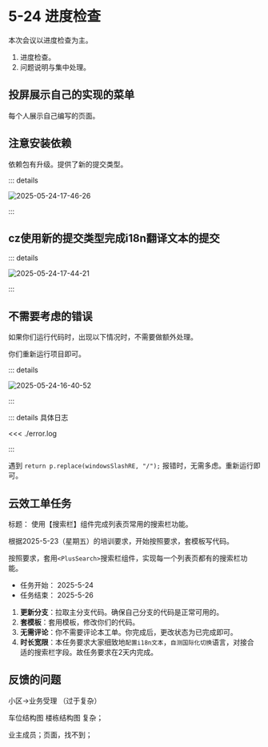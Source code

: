 # 5-24 进度检查

本次会议以进度检查为主。

1. 进度检查。
2. 问题说明与集中处理。

## 投屏展示自己的实现的菜单

每个人展示自己编写的页面。

## 注意安装依赖

依赖包有升级。提供了新的提交类型。

::: details

![2025-05-24-17-46-26](https://s2.loli.net/2025/05/24/NcTKxqh59Uts8BJ.png)

:::

## cz使用新的提交类型完成i18n翻译文本的提交

::: details

![2025-05-24-17-44-21](https://s2.loli.net/2025/05/24/8IxCo2wcAsjGHzp.png)

:::

## 不需要考虑的错误

如果你们运行代码时，出现以下情况时，不需要做额外处理。

你们重新运行项目即可。

::: details

![2025-05-24-16-40-52](https://s2.loli.net/2025/05/24/kFONxo5v1rAjPUp.png)

:::

::: details 具体日志

<<< ./error.log

:::

遇到 `return p.replace(windowsSlashRE, "/");` 报错时，无需多虑。重新运行即可。

## 云效工单任务

标题： 使用【搜索栏】组件完成列表页常用的搜索栏功能。

根据2025-5-23（星期五）的培训要求，开始按照要求，套模板写代码。

按照要求，套用`<PlusSearch>`搜索栏组件，实现每一个列表页都有的搜索栏功能。

- 任务开始： 2025-5-24
- 任务结束： 2025-5-26

1. **更新分支**：拉取主分支代码。确保自己分支的代码是正常可用的。
2. **套模板**：套用模板，修改你们的代码。
3. **无需评论**：你不需要评论本工单。你完成后，更改状态为已完成即可。
4. **时长宽限**：本任务要求大家细致地`配置i18n文本`，`自测国际化切换`语言，对接合适的搜索栏字段。故任务要求在2天内完成。

## 反馈的问题

小区->业务受理 （过于复杂）

车位结构图
楼栋结构图
复杂；

业主成员；页面，找不到；
